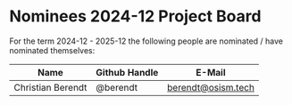 # Nominees 2024-12 Project Board

For the term 2024-12 - 2025-12 the following people are nominated / have nominated themselves:

| Name              | Github Handle | E-Mail               |
| ------------------| ------------- | -------------------- |
| Christian Berendt | @berendt      | <berendt@osism.tech> |
